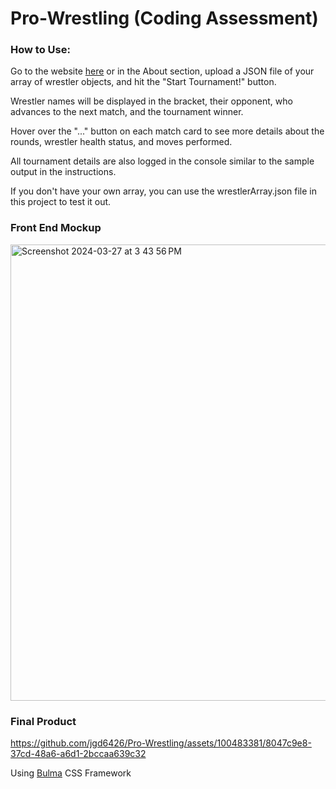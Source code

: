 # Pro-Wrestling (Coding Assessment)

### How to Use:
Go to the website [here](https://jgd6426.github.io/Pro-Wrestling/) or in the About section, 
upload a JSON file of your array of wrestler objects, and hit the "Start Tournament!" button.

Wrestler names will be displayed in the bracket, their opponent, who advances to the next match, and the tournament winner.

Hover over the "..." button on each match card to see more details about the rounds, wrestler health status, and moves performed.

All tournament details are also logged in the console similar to the sample output in the instructions.

If you don't have your own array, you can use the wrestlerArray.json file in this project to test it out.

### Front End Mockup
<img width="730" alt="Screenshot 2024-03-27 at 3 43 56 PM" src="https://github.com/jgd6426/Pro-Wrestling/assets/100483381/dce73a64-4f7e-46f6-a801-646716d4cc5d">

### Final Product
https://github.com/jgd6426/Pro-Wrestling/assets/100483381/8047c9e8-37cd-48a6-a6d1-2bccaa639c32

Using [Bulma](https://bulma.io) CSS Framework
